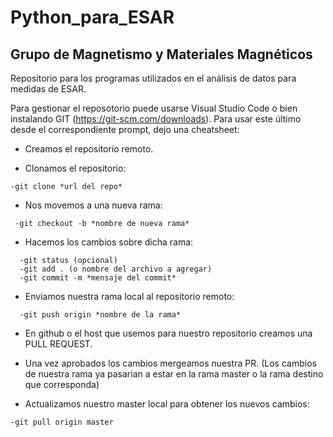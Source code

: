 # Python_para_ESAR
## Grupo de Magnetismo y Materiales Magnéticos 
Repositorio para los programas utilizados en el análisis de datos para medidas de ESAR.


Para gestionar el reposotorio puede usarse Visual Studio Code o bien instalando GIT (https://git-scm.com/downloads).
Para usar este último desde el correspondiente prompt, dejo una cheatsheet:


- Creamos el repositorio remoto.

- Clonamos el repositorio:
 ```
-git clone *url del repo*
```

- Nos movemos a una nueva rama:
```
 -git checkout -b *nombre de nueva rama*
```

- Hacemos los cambios sobre dicha rama:
```
  -git status (opcional)
  -git add . (o nombre del archivo a agregar)
  -git commit -m *mensaje del commit*
 ```

- Enviamos nuestra rama local al repositorio remoto:
```
  -git push origin *nombre de la rama*
```  

- En github o el host que usemos para nuestro repositorio creamos una PULL REQUEST.

- Una vez aprobados los cambios mergeamos nuestra PR. (Los cambios de nuestra rama ya pasarian a estar en la rama master o la rama destino que corresponda)

- Actualizamos nuestro master local para obtener los nuevos cambios:
```  
-git pull origin master
```
